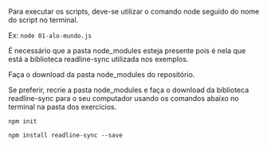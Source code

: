 Para executar os scripts, deve-se utilizar o comando
node seguido do nome do script no terminal.

Ex: `node 01-alo-mundo.js` 

É necessário que a pasta node_modules esteja presente pois é nela que 
está a biblioteca readline-sync utilizada nos exemplos.

Faça o download da pasta node_modules do repositório.

Se preferir, recrie a pasta node_modules e faça o download da biblioteca 
readline-sync para o seu computador usando os comandos abaixo 
no terminal na pasta dos exercícios.

`npm init`

`npm install readline-sync --save`
